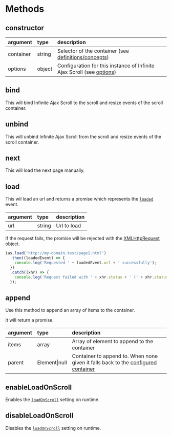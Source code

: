 # Methods

## constructor

| argument | type | description |
| :--- | :--- | :--- |
| container | string | Selector of the container (see [definitions/concepts](./getting-started#definitions-concepts)) |
| options | object | Configuration for this instance of Infinite Ajax Scroll (see [options](./options.md)) |

## bind

This will bind Infinite Ajax Scroll to the scroll and resize events of the scroll container.

## unbind

This will unbind Infinite Ajax Scroll from the scroll and resize events of the scroll container.

## next

This will load the next page manually.

## load

This wil load an url and returns a promise which represents the [`loaded`](./events.md#loaded) event.

| argument | type | description |
| :--- | :--- | :--- |
| url | string | Url to load |

If the request fails, the promise will be rejected with the [XMLHttpRequest](https://developer.mozilla.org/en-US/docs/Web/API/XMLHttpRequest) object.

```js
ias.load('http://my-domain.test/page1.html')
  .then((loadedEvent) => {
    console.log('Requested ' + loadedEvent.url + ' successfully');
  })
  .catch((xhr) => {
    console.log('Request failed with ' + xhr.status + ' (' + xhr.statusText + ')');
  });
```

## append

Use this method to append an array of items to the container.

It will return a promise.

| argument | type | description |
| :--- | :--- | :--- |
| items | array | Array of element to append to the container |
| parent | Element\|null | Container to append to. When none given it falls back to the [configured container](./methods.md#constructor) |

## enableLoadOnScroll

Enables the [`loadOnScroll`](options.md#loadonscroll) setting on runtime.

## disableLoadOnScroll

Disables the [`loadOnScroll`](options.md#loadonscroll) setting on runtime.
